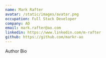 ```yaml
---
name: Mark Rafter
avatar: /static/images/avatar.png
occupation: Full Stack Developer
company: AO
email: mark.rafter@ao.com
linkedin: https://www.linkedin.com/m-rafter
github: https://github.com/markr-ao
---
```


Author Bio
